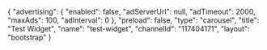 {
    "advertising": {
        "enabled": false,
        "adServerUrl": null,
        "adTimeout": 2000,
        "maxAds": 100,
        "adInterval": 0
    },
    "preload": false,
    "type": "carousel",
    "title": "Test Widget",
    "name": "test-widget",
    "channelId": "117404171",
    "layout": "bootstrap"
}